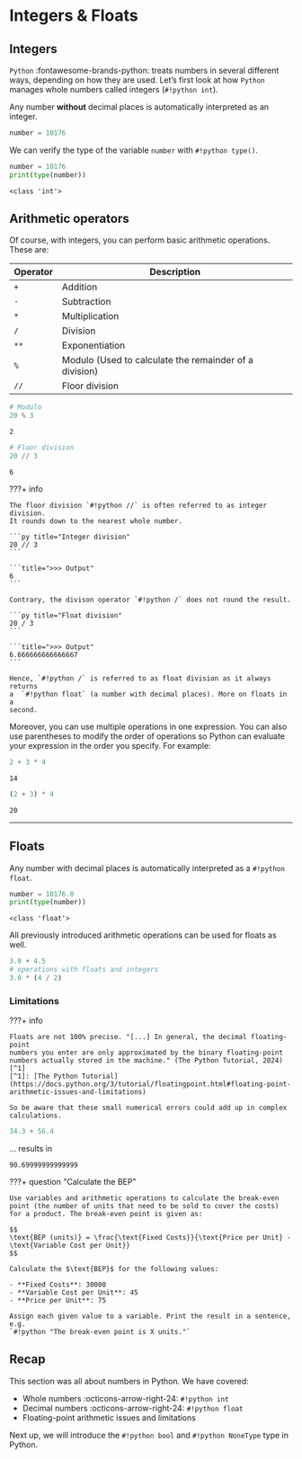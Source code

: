 # Integers & Floats

## Integers

`Python` :fontawesome-brands-python: treats numbers in several different ways,
depending on how they are used. Let’s first look at how `Python` manages whole 
numbers called integers (`#!python int`).

Any number **without** decimal places is automatically interpreted as an
integer.

```py
number = 10176
```

We can verify the type of the variable `number` with `#!python type()`.

```py
number = 10176
print(type(number))
```

```title=">>> Output"
<class 'int'>
```

## Arithmetic operators

Of course, with integers, you can perform basic arithmetic operations.
These are:

| Operator | Description                                            |
|----------|--------------------------------------------------------|
| `+`      | Addition                                               |
| `-`      | Subtraction                                            |
| `*`      | Multiplication                                         |
| `/`      | Division                                               |
| `**`     | Exponentiation                                         |
| `%`      | Modulo (Used to calculate the remainder of a division) |
| `//`     | Floor division                                         |


```py
# Modulo
20 % 3
```

```title=">>> Output"
2
```

```py
# Floor division
20 // 3
```

```title=">>> Output"
6
```

???+ info
    
    The floor division `#!python //` is often referred to as integer division.
    It rounds down to the nearest whole number.

    ```py title="Integer division"
    20 // 3
    ```

    ```title=">>> Output"
    6
    ```
    
    Contrary, the divison operator `#!python /` does not round the result.

    ```py title="Float division"
    20 / 3
    ```

    ```title=">>> Output"
    6.666666666666667
    ```

    Hence, `#!python /` is referred to as float division as it always returns 
    a  `#!python float` (a number with decimal places). More on floats in a 
    second.

Moreover, you can use multiple operations in one expression. You can also
use parentheses to modify the order of operations so Python can evaluate your 
expression in the order you specify. For example:

```py
2 + 3 * 4
```

```title=">>> Output"
14
```

```py
(2 + 3) * 4
```

```title=">>> Output"
20
```

---

## Floats

Any number with decimal places is automatically interpreted as a `#!python 
float`.

```py
number = 10176.0
print(type(number))
```

```title=">>> Output"
<class 'float'>
```

All previously introduced arithmetic operations can be used for floats as well.

```py
3.0 + 4.5
# operations with floats and integers
3.0 * (4 / 2)
```

### Limitations

???+ info

    Floats are not 100% precise. "[...] In general, the decimal floating-point 
    numbers you enter are only approximated by the binary floating-point 
    numbers actually stored in the machine." (The Python Tutorial, 2024)[^1]
    [^1]: [The Python Tutorial](https://docs.python.org/3/tutorial/floatingpoint.html#floating-point-arithmetic-issues-and-limitations)
    
    So be aware that these small numerical errors could add up in complex 
    calculations.

```py
34.3 + 56.4
```

... results in

```title=">>> Output"
90.69999999999999
```

???+ question "Calculate the BEP"

    Use variables and arithmetic operations to calculate the break-even point (the number of units that need to be sold to cover the costs) for a product. The break-even point is given as:

    $$
    \text{BEP (units)} = \frac{\text{Fixed Costs}}{\text{Price per Unit} - \text{Variable Cost per Unit}}
    $$
    
    Calculate the $\text{BEP}$ for the following values:

    - **Fixed Costs**: 30000
    - **Variable Cost per Unit**: 45
    - **Price per Unit**: 75
    
    Assign each given value to a variable. Print the result in a sentence, e.g. 
    `#!python "The break-even point is X units."`


## Recap

This section was all about numbers in Python. We have covered:

- Whole numbers :octicons-arrow-right-24: `#!python int`
- Decimal numbers :octicons-arrow-right-24: `#!python float`
- Floating-point arithmetic issues and limitations

Next up, we will introduce the `#!python bool` and `#!python NoneType` type in
Python.